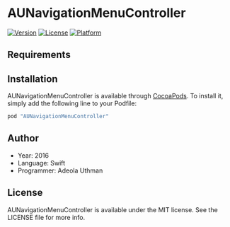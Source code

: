# AUNavigationMenuController

[![Version](https://img.shields.io/cocoapods/v/AUNavigationMenuController.svg?style=flat)](http://cocoapods.org/pods/AUNavigationMenuController)
[![License](https://img.shields.io/cocoapods/l/AUNavigationMenuController.svg?style=flat)](http://cocoapods.org/pods/AUNavigationMenuController)
[![Platform](https://img.shields.io/cocoapods/p/AUNavigationMenuController.svg?style=flat)](http://cocoapods.org/pods/AUNavigationMenuController)

## Requirements

## Installation

AUNavigationMenuController is available through [CocoaPods](http://cocoapods.org). To install
it, simply add the following line to your Podfile:

```ruby
pod "AUNavigationMenuController"
```

## Author

- Year: 2016
- Language: Swift
- Programmer: Adeola Uthman

## License

AUNavigationMenuController is available under the MIT license. See the LICENSE file for more info.
